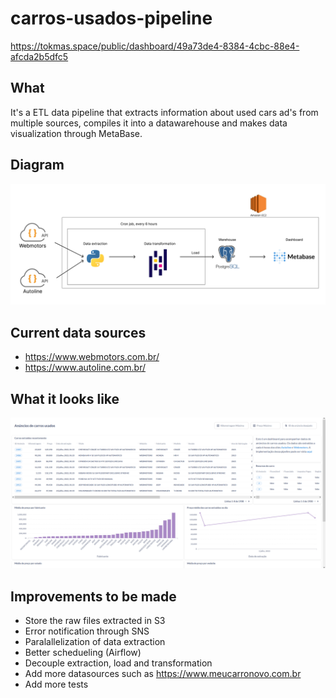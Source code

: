 # carros-usados-pipeline
https://tokmas.space/public/dashboard/49a73de4-8384-4cbc-88e4-afcda2b5dfc5

## What
It's a ETL data pipeline that extracts information about used cars ad's from multiple sources, compiles it into a datawarehouse and makes data visualization through MetaBase.

## Diagram
![Design](https://github.com/Toskosz/carros-usados-pipeline/blob/pandas/media/used-cars-pipeline-diagram_page-0001.jpg)

## Current data sources

- https://www.webmotors.com.br/
- https://www.autoline.com.br/ 

## What it looks like
![Final Dashboard](https://github.com/Toskosz/carros-usados-pipeline/blob/mem_test/media/metabase_dashboard.png)

## Improvements to be made
- Store the raw files extracted in S3
- Error notification through SNS
- Paralallelization of data extraction
- Better schedueling (Airflow)
- Decouple extraction, load and transformation
- Add more datasources such as https://www.meucarronovo.com.br
- Add more tests
